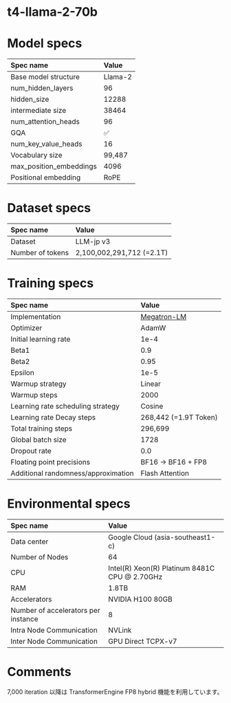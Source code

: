 # t4-llama-2-70b

# Model specs

|Spec name|Value|
|:---|:---|
|Base model structure|Llama-2|
|num_hidden_layers|96|
|hidden_size|12288|
|intermediate size|38464|
|num_attention_heads|96|
|GQA|✅|
|num_key_value_heads|16|
|Vocabulary size|99,487|
|max_position_embeddings|4096|
|Positional embedding|RoPE|

# Dataset specs
|Spec name|Value|
|:---|:---|
|Dataset|LLM-jp v3|
|Number of tokens|2,100,002,291,712 (=2.1T)|

# Training specs

|Spec name|Value|
|:---|:---|
|Implementation|[Megatron-LM](https://github.com/llm-jp/Megatron-LM/tree/0cc02dff7943fddc53da42d8893dafe28ec3cf8e)|
|Optimizer|AdamW|
|Initial learning rate|1e-4|
|Beta1|0.9|
|Beta2|0.95|
|Epsilon|1e-5|
|Warmup strategy|Linear|
|Warmup steps|2000|
|Learning rate scheduling strategy|Cosine|
|Learning rate Decay steps|268,442 (=1.9T Token)|
|Total training steps|296,699|
|Global batch size|1728|
|Dropout rate|0.0|
|Floating point precisions|BF16 -> BF16 + FP8|
|Additional randomness/approximation|Flash Attention|

# Environmental specs

|Spec name|Value|
|:---|:---|
|Data center|Google Cloud (asia-southeast1-c)|
|Number of Nodes|64|
|CPU|Intel(R) Xeon(R) Platinum 8481C CPU @ 2.70GHz|
|RAM|1.8TB|
|Accelerators| NVIDIA H100 80GB |
|Number of accelerators per instance|8|
|Intra Node Communication |NVLink|
|Inter Node Communication|GPU Direct TCPX-v7|

# Comments

7,000 iteration 以降は TransformerEngine FP8 hybrid 機能を利用しています。
